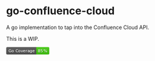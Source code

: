 # go-confluence-cloud

A go implementation to tap into the Confluence Cloud API.

This is a WIP.

![gopherbadger-tag-do-not-edit](./coverage_badge.png)
